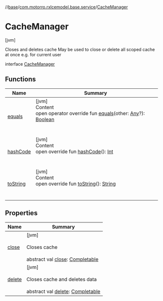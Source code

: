 //[base](../../index.md)/[com.motorro.rxlcemodel.base.service](../index.md)/[CacheManager](index.md)



# CacheManager  
 [jvm] 

Closes and deletes cache May be used to close or delete all scoped cache at once e.g. for current user

interface [CacheManager](index.md)   


## Functions  
  
|  Name|  Summary| 
|---|---|
| [equals](https://kotlinlang.org/api/latest/jvm/stdlib/kotlin/-any/equals.html)| [jvm]  <br>Content  <br>open operator override fun [equals](https://kotlinlang.org/api/latest/jvm/stdlib/kotlin/-any/equals.html)(other: [Any](https://kotlinlang.org/api/latest/jvm/stdlib/kotlin/-any/index.html)?): [Boolean](https://kotlinlang.org/api/latest/jvm/stdlib/kotlin/-boolean/index.html)  <br><br><br>
| [hashCode](https://kotlinlang.org/api/latest/jvm/stdlib/kotlin/-any/hash-code.html)| [jvm]  <br>Content  <br>open override fun [hashCode](https://kotlinlang.org/api/latest/jvm/stdlib/kotlin/-any/hash-code.html)(): [Int](https://kotlinlang.org/api/latest/jvm/stdlib/kotlin/-int/index.html)  <br><br><br>
| [toString](https://kotlinlang.org/api/latest/jvm/stdlib/kotlin/-any/to-string.html)| [jvm]  <br>Content  <br>open override fun [toString](https://kotlinlang.org/api/latest/jvm/stdlib/kotlin/-any/to-string.html)(): [String](https://kotlinlang.org/api/latest/jvm/stdlib/kotlin/-string/index.html)  <br><br><br>


## Properties  
  
|  Name|  Summary| 
|---|---|
| [close](index.md#com.motorro.rxlcemodel.base.service/CacheManager/close/#/PointingToDeclaration/)|  [jvm] <br><br>Closes cache<br><br>abstract val [close](index.md#com.motorro.rxlcemodel.base.service/CacheManager/close/#/PointingToDeclaration/): [Completable](http://reactivex.io/RxJava/2.x/javadoc/io/reactivex/Completable.html)   <br>
| [delete](index.md#com.motorro.rxlcemodel.base.service/CacheManager/delete/#/PointingToDeclaration/)|  [jvm] <br><br>Closes cache and deletes data<br><br>abstract val [delete](index.md#com.motorro.rxlcemodel.base.service/CacheManager/delete/#/PointingToDeclaration/): [Completable](http://reactivex.io/RxJava/2.x/javadoc/io/reactivex/Completable.html)   <br>

